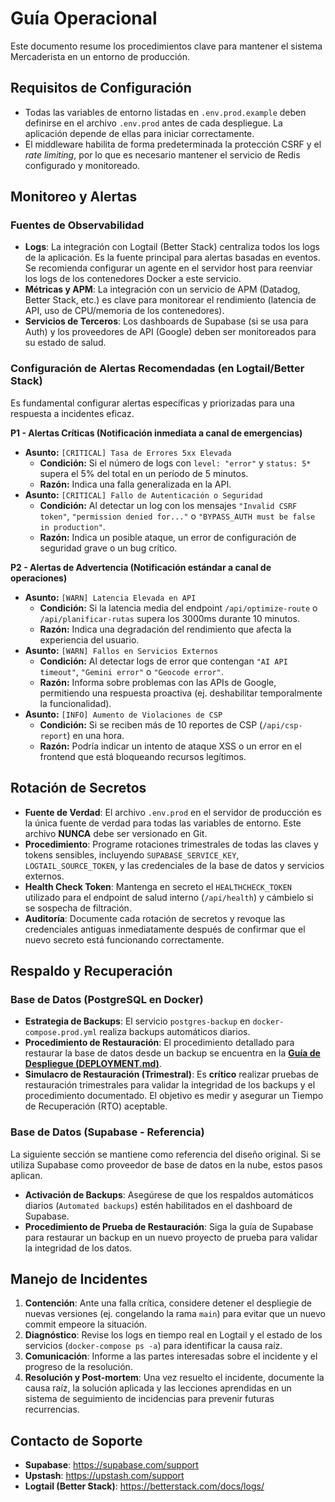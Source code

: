 # Guía Operacional

Este documento resume los procedimientos clave para mantener el sistema Mercaderista en un entorno de producción.

## Requisitos de Configuración

- Todas las variables de entorno listadas en `.env.prod.example` deben definirse en el archivo `.env.prod` antes de cada despliegue. La aplicación depende de ellas para iniciar correctamente.
- El middleware habilita de forma predeterminada la protección CSRF y el *rate limiting*, por lo que es necesario mantener el servicio de Redis configurado y monitoreado.

## Monitoreo y Alertas

### Fuentes de Observabilidad
- **Logs**: La integración con Logtail (Better Stack) centraliza todos los logs de la aplicación. Es la fuente principal para alertas basadas en eventos. Se recomienda configurar un agente en el servidor host para reenviar los logs de los contenedores Docker a este servicio.
- **Métricas y APM**: La integración con un servicio de APM (Datadog, Better Stack, etc.) es clave para monitorear el rendimiento (latencia de API, uso de CPU/memoria de los contenedores).
- **Servicios de Terceros**: Los dashboards de Supabase (si se usa para Auth) y los proveedores de API (Google) deben ser monitoreados para su estado de salud.

### Configuración de Alertas Recomendadas (en Logtail/Better Stack)

Es fundamental configurar alertas específicas y priorizadas para una respuesta a incidentes eficaz.

**P1 - Alertas Críticas (Notificación inmediata a canal de emergencias)**
- **Asunto:** `[CRITICAL] Tasa de Errores 5xx Elevada`
  - **Condición:** Si el número de logs con `level: "error"` y `status: 5*` supera el 5% del total en un período de 5 minutos.
  - **Razón:** Indica una falla generalizada en la API.
- **Asunto:** `[CRITICAL] Fallo de Autenticación o Seguridad`
  - **Condición:** Al detectar un log con los mensajes `"Invalid CSRF token"`, `"permission denied for..."` o `"BYPASS_AUTH must be false in production"`.
  - **Razón:** Indica un posible ataque, un error de configuración de seguridad grave o un bug crítico.

**P2 - Alertas de Advertencia (Notificación estándar a canal de operaciones)**
- **Asunto:** `[WARN] Latencia Elevada en API`
  - **Condición:** Si la latencia media del endpoint `/api/optimize-route` o `/api/planificar-rutas` supera los 3000ms durante 10 minutos.
  - **Razón:** Indica una degradación del rendimiento que afecta la experiencia del usuario.
- **Asunto:** `[WARN] Fallos en Servicios Externos`
  - **Condición:** Al detectar logs de error que contengan `"AI API timeout"`, `"Gemini error"` o `"Geocode error"`.
  - **Razón:** Informa sobre problemas con las APIs de Google, permitiendo una respuesta proactiva (ej. deshabilitar temporalmente la funcionalidad).
- **Asunto:** `[INFO] Aumento de Violaciones de CSP`
  - **Condición:** Si se reciben más de 10 reportes de CSP (`/api/csp-report`) en una hora.
  - **Razón:** Podría indicar un intento de ataque XSS o un error en el frontend que está bloqueando recursos legítimos.

## Rotación de Secretos
- **Fuente de Verdad**: El archivo `.env.prod` en el servidor de producción es la única fuente de verdad para todas las variables de entorno. Este archivo **NUNCA** debe ser versionado en Git.
- **Procedimiento**: Programe rotaciones trimestrales de todas las claves y tokens sensibles, incluyendo `SUPABASE_SERVICE_KEY`, `LOGTAIL_SOURCE_TOKEN`, y las credenciales de la base de datos y servicios externos.
- **Health Check Token**: Mantenga en secreto el `HEALTHCHECK_TOKEN` utilizado para el endpoint de salud interno (`/api/health`) y cámbielo si se sospecha de filtración.
- **Auditoría**: Documente cada rotación de secretos y revoque las credenciales antiguas inmediatamente después de confirmar que el nuevo secreto está funcionando correctamente.

## Respaldo y Recuperación

### Base de Datos (PostgreSQL en Docker)

- **Estrategia de Backups**: El servicio `postgres-backup` en `docker-compose.prod.yml` realiza backups automáticos diarios.
- **Procedimiento de Restauración**: El procedimiento detallado para restaurar la base de datos desde un backup se encuentra en la **[Guía de Despliegue (DEPLOYMENT.md)](./DEPLOYMENT.md)**.
- **Simulacro de Restauración (Trimestral)**: Es **crítico** realizar pruebas de restauración trimestrales para validar la integridad de los backups y el procedimiento documentado. El objetivo es medir y asegurar un Tiempo de Recuperación (RTO) aceptable.

### Base de Datos (Supabase - Referencia)
La siguiente sección se mantiene como referencia del diseño original. Si se utiliza Supabase como proveedor de base de datos en la nube, estos pasos aplican.
- **Activación de Backups**: Asegúrese de que los respaldos automáticos diarios (`Automated backups`) estén habilitados en el dashboard de Supabase.
- **Procedimiento de Prueba de Restauración**: Siga la guía de Supabase para restaurar un backup en un nuevo proyecto de prueba para validar la integridad de los datos.

## Manejo de Incidentes
1.  **Contención**: Ante una falla crítica, considere detener el despliegie de nuevas versiones (ej. congelando la rama `main`) para evitar que un nuevo commit empeore la situación.
2.  **Diagnóstico**: Revise los logs en tiempo real en Logtail y el estado de los servicios (`docker-compose ps -a`) para identificar la causa raíz.
3.  **Comunicación**: Informe a las partes interesadas sobre el incidente y el progreso de la resolución.
4.  **Resolución y Post-mortem**: Una vez resuelto el incidente, documente la causa raíz, la solución aplicada y las lecciones aprendidas en un sistema de seguimiento de incidencias para prevenir futuras recurrencias.

## Contacto de Soporte
- **Supabase**: https://supabase.com/support
- **Upstash**: https://upstash.com/support
- **Logtail (Better Stack)**: https://betterstack.com/docs/logs/
